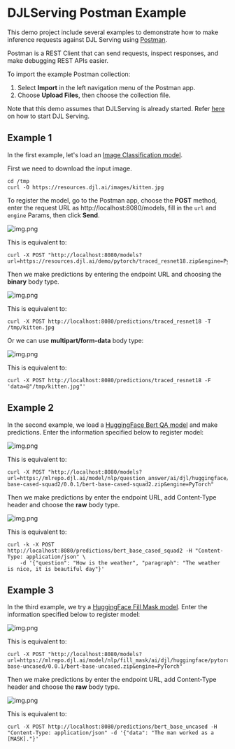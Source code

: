 # DJLServing Postman Example

This demo project include several examples to demonstrate how to make inference requests against DJL Serving using [Postman](https://www.postman.com/).

Postman is a REST Client that can send requests, inspect responses, and make debugging REST APIs easier.

To import the example Postman collection:

1. Select **Import** in the left navigation menu of the Postman app.
2. Choose **Upload Files**, then choose the collection file.

Note that this demo assumes that DJLServing is already started. Refer [here](https://github.com/deepjavalibrary/djl-serving/blob/master/serving/docs/starting.md) on how to start DJL Serving.

## Example 1

In the first example, let's load an [Image Classification model](https://resources.djl.ai/demo/pytorch/traced_resnet18.zip).

First we need to download the input image.

```
cd /tmp
curl -O https://resources.djl.ai/images/kitten.jpg
```

To register the model, go to the Postman app, choose the **POST** method, enter the request URL as http://localhost:8080/models, fill in the `url` and `engine` Params, then click **Send**.

![img.png](img/postman_example1_register.png)

This is equivalent to:

```
curl -X POST "http://localhost:8080/models?url=https://resources.djl.ai/demo/pytorch/traced_resnet18.zip&engine=PyTorch"
```

Then we make predictions by entering the endpoint URL and choosing the **binary** body type.

![img.png](img/postman_example1_predict1.png)

This is equivalent to:

```
curl -X POST http://localhost:8080/predictions/traced_resnet18 -T /tmp/kitten.jpg
```

Or we can use **multipart/form-data** body type:

![img.png](img/postman_example1_predict2.png)

This is equivalent to:

```
curl -X POST http://localhost:8080/predictions/traced_resnet18 -F 'data=@"/tmp/kitten.jpg"'
```

## Example 2

In the second example, we load a [HuggingFace Bert QA model](https://mlrepo.djl.ai/model/nlp/question_answer/ai/djl/huggingface/pytorch/deepset/bert-base-cased-squad2/0.0.1/bert-base-cased-squad2.zip) and make predictions. Enter the information specified below to register model:

![img.png](img/postman_example2_register.png)

This is equivalent to:

```
curl -X POST "http://localhost:8080/models?url=https://mlrepo.djl.ai/model/nlp/question_answer/ai/djl/huggingface/pytorch/deepset/bert-base-cased-squad2/0.0.1/bert-base-cased-squad2.zip&engine=PyTorch"
```

Then we make predictions by enter the endpoint URL, add Content-Type header and choose the **raw** body type.

![img.png](img/postman_example2_predict.png)

This is equivalent to:

```
curl -k -X POST http://localhost:8080/predictions/bert_base_cased_squad2 -H "Content-Type: application/json" \
    -d '{"question": "How is the weather", "paragraph": "The weather is nice, it is beautiful day"}'
```

## Example 3

In the third example, we try a [HuggingFace Fill Mask model](https://mlrepo.djl.ai/model/nlp/fill_mask/ai/djl/huggingface/pytorch/bert-base-uncased/0.0.1/bert-base-uncased.zip). Enter the information specified below to register model:

![img.png](img/postman_example3_register.png)

This is equivalent to:

```
curl -X POST "http://localhost:8080/models?url=https://mlrepo.djl.ai/model/nlp/fill_mask/ai/djl/huggingface/pytorch/bert-base-uncased/0.0.1/bert-base-uncased.zip&engine=PyTorch"
```

Then we make predictions by enter the endpoint URL, add Content-Type header and choose the **raw** body type.

![img.png](img/postman_example3_predict.png)

This is equivalent to:

```
curl -X POST http://localhost:8080/predictions/bert_base_uncased -H "Content-Type: application/json" -d '{"data": "The man worked as a [MASK]."}'
```